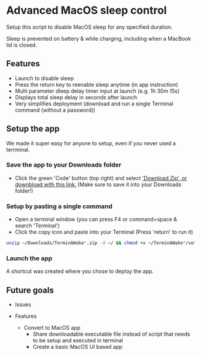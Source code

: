 # Advanced MacOS sleep control

Setup this script to disable MacOS sleep for any specified duration.

Sleep is prevented on battery & while charging, including when a MacBook lid is closed.

## Features

- Launch to disable sleep
- Press the return key to reenable sleep anytime (in app instruction)
- Multi parameter dleep delay timer input at launch (e.g. 1h 30m 15s)
- Displays total sleep delay in seconds after launch
- Very simplifies deployment (download and run a single Terminal command (without a password))

## Setup the app

We made it super easy for anyone to setup, even if you never used a terrminal.

### Save the app to your Downloads folder

- Click the green 'Code' button (top right) and select ['Download Zip', or downbload with this link.](https://github.com/Post2Fix/TerminAWake/archive/refs/heads/modularity-revert.zip) (Make sure to save it into your Downloads folder!)

### Setup by pasting a single command

- Open a terminal window (you can press F4 or command+space & search 'Terminal')
- Click the copy icon and paste into your Terminal (Press 'return' to run it)
```bash
unzip ~/Downloads/TerminAWake*.zip -d ~/ && chmod +x ~/TerminAWake*/setup.sh && ~/TerminAWake*/setup.sh
```

### Launch the app

A shortcut was created where you chose to deploy the app.

## Future goals
- Issues
  
- Features
  - Convert to MacOS app
    - Share downloadable executable file instead of script that needs to be setup and executed in terminal
    - Create a basic MacOS UI based app
